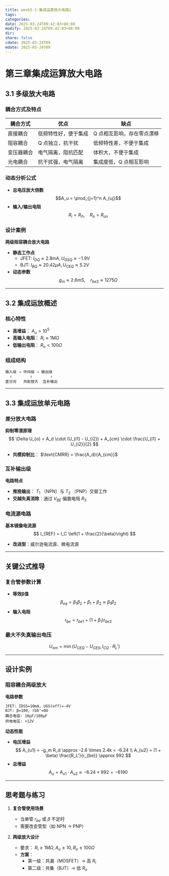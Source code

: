 ```yaml
---
title: week5-1-集成运算放大电路1
tags: 
categories: 
date: 2025-03-24T09:42:03+08:00
modify: 2025-03-24T09:42:03+08:00
dir: 
share: false
cdate: 2025-03-24T09
mdate: 2025-03-24T09
---
```


# 第三章集成运算放大电路

## 3.1 多级放大电路
### 耦合方式及特点
| 耦合方式       | 优点                          | 缺点                          |
|----------------|-----------------------------|-----------------------------|
| 直接耦合       | 低频特性好，便于集成          | Q 点相互影响，存在零点漂移      |
| 阻容耦合       | Q 点独立，抗干扰              | 低频特性差，不便于集成        |
| 变压器耦合     | 电气隔离，阻抗匹配            | 体积大，不便于集成            |
| 光电耦合       | 抗干扰强，电气隔离            | 集成度低，Q 点相互影响         |

### 动态分析公式
- **总电压放大倍数**  
  $$A_u = \prod_{j=1}^n A_{uj}$$
- **输入/输出电阻**  
  $$R_i = R_{i1}, \quad R_o = R_{on}$$

### 设计案例
**两级阻容耦合放大电路**  
- **静态工作点**  
  - JFET: $I_{DQ} \approx 2.8\text{mA}, U_{GSQ} \approx -1.9V$  
  - BJT: $I_{BQ} \approx 20.42\mu A, U_{CEQ} \approx 5.2V$  
- **动态参数**  
  $$g_m \approx 2.6\text{mS}, \quad r_{be2} \approx 1275\Omega$$

---

## 3.2 集成运放概述
### 核心特性
- **高增益**： $A_u > 10^5$  
- **高输入电阻**： $R_i \approx 1\text{M}\Omega$  
- **低输出电阻**： $R_o < 100\Omega$

### 组成结构
```plaintext
输入级 → 中间级 → 输出级  
  ↓        ↓        ↓  
差分对   共射放大  互补输出
```

---

## 3.3 集成运放单元电路
### 差分放大电路
**抑制零漂原理**  
$$
\Delta U_{o} = A_d \cdot (U_{i1} - U_{i2}) + A_{cm} \cdot \frac{U_{i1} + U_{i2}}{2}
$$  
- **共模抑制比**： $\text{CMRR} = \frac{A_d}{A_{cm}}$

### 互补输出级
**电路特点**  
- **推挽输出**： $T_1$ （NPN）与 $T_2$ （PNP）交替工作  
- **交越失真消除**：通过 $V_{BE}$ 偏置电阻 $R_3$

### 电流源电路
**基本镜像电流源**  
$$
I_{REF} = I_C \left(1 + \frac{2}{\beta}\right)
$$  
- **改进型**：威尔逊电流源、微电流源

---

## 关键公式推导
### 复合管参数计算
- **等效β值**  
  $$
  \beta_{eq} = \beta_1 \beta_2 + \beta_1 + \beta_2 \approx \beta_1 \beta_2
  $$
- **输入电阻**  
  $$
  r_{be} = r_{be1} + (1 + \beta_1) r_{be2}
  $$

### 最大不失真输出电压
$$
U_{om} = \min\left( U_{CEQ} - U_{CES}, \, I_{CQ} \cdot R_L' \right)
$$

---

## 设计实例
### 阻容耦合两级放大
**电路参数**  
```plaintext
JFET: IDSS=10mA, UGS(off)=-4V  
BJT: β=100, rbb'=0Ω  
耦合电容: 10μF/100μF  
供电电压: +12V
```

**动态性能**  
- **电压增益**  
  $$
  A_{u1} = -g_m R_d \approx -2.6 \times 2.4k = -6.24 \\
  A_{u2} = (1 + \beta) \frac{R_L'}{r_{be}} \approx 992
  $$
- **总增益**  
  $$
  A_u = A_{u1} \cdot A_{u2} \approx -6.24 \times 992 = -6190
  $$

---

## 思考题与练习
1. **复合管使用场景**  
   - 当单管 $r_{be}$ 或 $\beta$ 不足时  
   - 需要改变管型（如 NPN → PNP）

2. **两级放大设计**  
   - 要求： $R_i \geq 1\text{M}\Omega, A_u \geq 10, R_o \leq 100\Omega$  
   - **方案**：  
     - 第一级：共漏（MOSFET）→ 高 $R_i$  
     - 第二级：共集（BJT）→ 低 $R_o$
